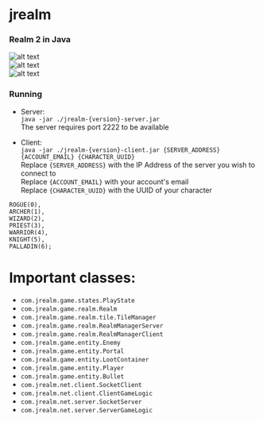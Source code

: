 # jrealm
### Realm 2 in Java
![alt text](https://i.imgur.com/GPpcD2I.png) </br>
![alt text](https://i.imgur.com/gf2c380.png) </br>
![alt text](https://i.imgur.com/7Z540Mb.png) </br>
### Running
* Server: <br />
`java -jar ./jrealm-{version}-server.jar` <br />
The server requires port 2222 to be available

* Client: <br />
`java -jar ./jrealm-{version}-client.jar {SERVER_ADDRESS} {ACCOUNT_EMAIL} {CHARACTER_UUID}` <br />
Replace `{SERVER_ADDRESS}` with the IP Address of the server you wish to connect to <br />
Replace `{ACCOUNT_EMAIL}` with your account's email <br />
Replace `{CHARACTER_UUID}` with the UUID of your character 
```	
ROGUE(0),
ARCHER(1),
WIZARD(2),
PRIEST(3),
WARRIOR(4),
KNIGHT(5),
PALLADIN(6);
```
# Important classes:

* `com.jrealm.game.states.PlayState`
* `com.jrealm.game.realm.Realm`
* `com.jrealm.game.realm.tile.TileManager`
* `com.jrealm.game.realm.RealmManagerServer`
* `com.jrealm.game.realm.RealmManagerClient`
* `com.jrealm.game.entity.Enemy`
* `com.jrealm.game.entity.Portal`
* `com.jrealm.game.entity.LootContainer`
* `com.jrealm.game.entity.Player`
* `com.jrealm.game.entity.Bullet`
* `com.jrealm.net.client.SocketClient`
* `com.jrealm.net.client.ClientGameLogic`
* `com.jrealm.net.server.SocketServer`
* `com.jrealm.net.server.ServerGameLogic`

